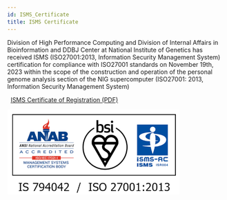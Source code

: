 ```yaml
---
id: ISMS_Certificate
title: ISMS Certificate
---
```



Division of High Performance Computing and Division of Internal Affairs in Bioinformation and DDBJ Center at National Institute of Genetics has received ISMS (ISO27001:2013, Information Security Management System) certification for compliance with ISO27001 standards on November 19th, 2023 
within the scope of the construction and operation of the personal genome analysis section of the NIG supercomputer (ISO27001: 2013, Information Security Management System)


<p>
&nbsp;&nbsp;<a class="box-link" href="/pdf/ISMS.pdf" target="_blank">ISMS Certificate of Registration (PDF)</a>
</p>

![ISNS_ANAB_ISMS-AC_color_IS794042_w400.png](ISMS_ANAB_ISMS-AC_color_IS794042_w400.png)

